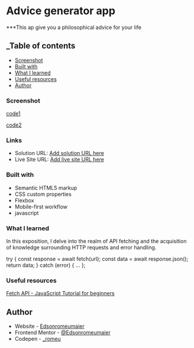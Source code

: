 # Advice generator app

 ***This ap give you a philosophical advice for your life


## _Table of contents
  
  - [Screenshot](#screenshot)
  - [Built with](#built-with)
  - [What I learned](#what-i-learned)
   - [Useful resources](#useful-resources)
- [Author](#author)



### Screenshot

[code1](./screenshot/code1.png)

[code2](./screenshot/code2.png)

### Links

- Solution URL: [Add solution URL here](https://your-solution-url.com)
- Live Site URL: [Add live site URL here](https://your-live-site-url.com)



### Built with

- Semantic HTML5 markup
- CSS custom properties
- Flexbox
- Mobile-first workflow
- javascript

### What I learned

In this exposition, I delve into the realm of API fetching and the acquisition of knowledge surrounding HTTP requests and error handling.


 try {
        const response = await fetch(url);
        const data = await response.json();
        return data;
    } catch (error) {
        ...
         };

### Useful resources

[Fetch API - JavaScript Tutorial for beginners](https://www.youtube.com/watch?v=ubw2hdQIl4E) 


## Author

- Website - [Edsonromeumaier](https://www.your-site.com)
- Frontend Mentor - [@Edsonromeumaier](https://www.frontendmentor.io/profile/Edsonromeumaier)
- Codepen - [_romeu](https://codepen.io/_romeu)



